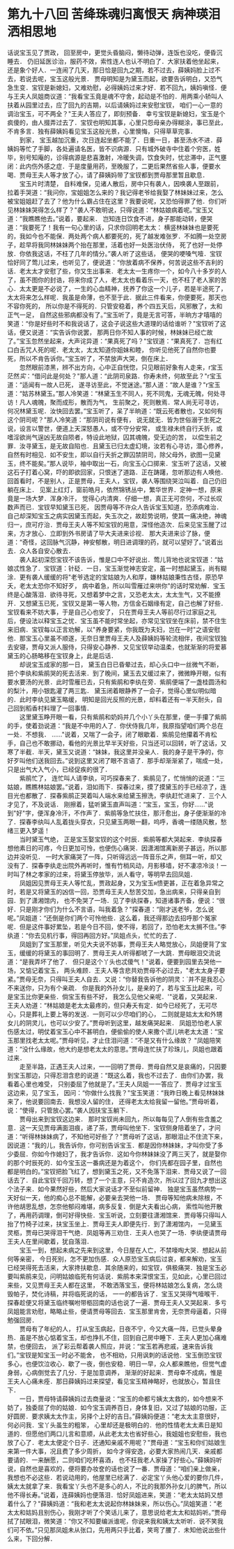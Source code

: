 # 第九十八回  苦绛珠魂归离恨天  病神瑛泪洒相思地


话说宝玉见了贾政，    回至房中，更觉头昏脑闷，懒待动弹，连饭也没吃，便昏沉睡去．    仍旧延医诊治，服药不效，索性连人也认不明白了．大家扶着他坐起来，还是象个好人．一连闹了几天，那日恰是回九之期，若不过去，薛姨妈脸上过不去，若说去呢，宝玉这般光景．    贾母明知是为黛玉而起，欲要告诉明白，又恐气急生变．宝钗是新媳妇，又难劝慰，必得姨妈过来才好．若不回九，姨妈嗔怪．便与王夫人凤姐商议道：“我看宝玉竟是魂不守舍，起动是不怕的．用两乘小轿叫人扶着从园里过去，应了回九的吉期，以后请姨妈过来安慰宝钗，    咱们一心一意的调治宝玉，可不两全？"王夫人答应了，即刻预备．    幸亏宝钗是新媳妇，宝玉是个疯傻的，由人掇弄过去了．宝钗也明知其事，心里只怨母亲办得糊涂，事已至此，不肯多言．独有薛姨妈看见宝玉这般光景，心里懊悔，只得草草完事．    
　　到家，    宝玉越加沉重，次日连起坐都不能了．日重一日，甚至汤水不进．薛姨妈等忙了手脚，各处遍请名医，皆不识病源．只有城外破寺中住着个穷医，姓毕，别号知庵的，诊得病源是悲喜激射，冷暖失调，饮食失时，忧忿滞中，正气壅闭：此内伤外感之症．于是度量用药，至晚服了，二更后果然省些人事，便要水喝．贾母王夫人等才放了心，请了薛姨妈带了宝钗都到贾母那里暂且歇息．    
　　宝玉片时清楚，    自料难保，见诸人散后，房中只有袭人，因唤袭人至跟前，拉着手哭道：“我问你，宝姐姐怎么来的？我记得老爷给我娶了林妹妹过来，怎么被宝姐姐赶了去了？他为什么霸占住在这里？我要说呢，又恐怕得罪了他．你们听见林妹妹哭得怎么样了？"袭人不敢明说，只得说道：“林姑娘病着呢。”宝玉又道：“我瞧瞧他去。”说着，要起来．    岂知连日饮食不进，身子那能动转，便哭道：“我要死了！我有一句心里的话，只求你回明老太太：    横竖林妹妹也是要死的，我如今也不能保．两处两个病人都要死的，死了越发难张罗．不如腾一处空房子，趁早将我同林妹妹两个抬在那里，活着也好一处医治伏侍，    死了也好一处停放．你依我这话，不枉了几年的情分。”袭人听了这些话，    便哭的哽嗓气噎．宝钗恰好同了莺儿过来，也听见了，便说道：“你放着病不保养，何苦说这些不吉利的话．老太太才安慰了些，你又生出事来．老太太一生疼你一个，如今八十多岁的人了，虽不图你的封诰，将来你成了人，老太太也看着乐一天，也不枉了老人家的苦心．太太更是不必说了，一生的心血精神，抚养了你这一个儿子，若是半途死了，太太将来怎么样呢．我虽是命薄，也不至于此．据此三件看来，你便要死，那天也不容你死的，    所以你是不得死的．只管安稳着，养个四五天后，风邪散了，太和正气一足，    自然这些邪病都没有了。”宝玉听了，竟是无言可答，半晌方才嘻嘻的笑道：“你是好些时不和我说话了，这会子说这些大道理的话给谁听？"宝钗听了这话，便又说道：“实告诉你说罢，    那两日你不知人事的时候，林妹妹已经亡故了。”宝玉忽然坐起来，大声诧异道：“果真死了吗？"宝钗道：“果真死了．岂有红口白舌咒人死的呢．老太太，太太知道你姐妹和睦，    你听见他死了自然你也要死，所以不肯告诉你。”宝玉听了，不禁放声大哭，倒在床上．    
　　忽然眼前漆黑，辨不出方向，心中正自恍惚，只见眼前好象有人走来，r宝玉茫然*实*：“借问此是何处？"那人道：“此阴司泉路．你寿未终，何故至此？"r宝玉道：“适闻有一故人已死，    遂寻访至此，不觉迷途。”那人道：“故人是谁？"r宝玉道：“姑苏林黛玉。”那人冷笑道：“林黛玉生不同人，死不同鬼，无魂无魄，何处寻访！凡人魂魄，聚而成形，散而为气，    生前聚之，死则散焉．常人尚无可寻访，何况林黛玉呢．汝快回去罢。”宝玉听了，呆了半晌道：“既云死者散也，又如何有这个阴司呢？"那人冷笑道：“那阴司说有便有，    说无就无．皆为世俗溺于生死之说，设言以警世，便道上天深怒愚人，或不守分安常，    或生禄未终自行夭折，或嗜淫欲尚气逞凶无故自陨者，特设此地狱，囚其魂魄，受无边的苦，    以偿生前之罪．汝寻黛玉，是无故自陷也．且黛玉已归太虚幻境，汝若有心寻访，潜心修养，自然有时相见．如不安生，即以自行夭折之罪囚禁阴司，除父母外，欲图一见黛玉，终不能矣。”那人说毕，袖中取出一石，向宝玉心口掷来．宝玉听了这话，又被这石子打着心窝，吓的即欲回家，只恨迷了道路．正在踌躇，忽听那边有人唤他．回首看时，不是别人，正是贾母，王夫人，宝钗，袭人等围绕哭泣叫着．自己仍旧躺在床上．    见案上红灯，窗前皓月，依然锦锈丛中，繁华世界．定神一想，原来竟是一场大梦．浑身冷汗，    觉得心内清爽．仔细一想，真正无可奈何，不过长叹数声而已．宝钗早知黛玉已死，    因贾母等不许众人告诉宝玉知道，恐添病难治．自己却深知宝玉之病实因黛玉而起，失玉次之，故趁势说明，使其一痛决绝，神魂归一，庶可疗治．贾母王夫人等不知宝钗的用意，深怪他造次．后来见宝玉醒了过来，方才放心．立即到外书房请了毕大夫进来诊视．    那大夫进来诊了脉，便道：“奇怪，这回脉气沉静，神安郁散，明日进调理的药，就可以望好了。”说着出去．众人各自安心散去．    
　　袭人起初深怨宝钗不该告诉，惟是口中不好说出．莺儿背地也说宝钗道：“姑娘忒性急了．宝钗道：针砭．一日，宝玉渐觉神志安定，虽一时想起黛玉，尚有糊涂．更有袭人缓缓的将"老爷选定的宝姑娘为人和厚，嫌林姑娘秉性古怪，原恐早夭，老太太恐你不知好歹，    病中着急，所以叫雪雁过来哄你"的话时常劝解．宝玉终是心酸落泪．欲待寻死，又想着梦中之言，又恐老太太，太太生气，又不能撩开．又想黛玉已死，宝钗又是第一等人物，方信金石姻缘有定，自己也解了好些．宝钗看来不妨大事，于是自己心也安了，    只在贾母王夫人等前尽行过家庭之礼后，便设法以释宝玉之忧．宝玉虽不能时常坐起，亦常见宝钗坐在床前，禁不住生来旧病．宝钗每以正言劝解，以"养身要紧，你我既为夫妇，岂在一时"之语安慰他．那宝玉心里虽不顺遂，无奈日里贾母王夫人及薛姨妈等轮流相伴，夜间宝钗独去安寝，贾母又派人服侍，只得安心静养．又见宝钗举动温柔，也就渐渐的将爱慕黛玉的心肠略移在宝钗身上，此是后话．    
　　却说宝玉成家的那一日，    黛玉白日已昏晕过去，却心头口中一丝微气不断，把个李纨和紫鹃哭的死去活来．到了晚间，黛玉去又缓过来了，微微睁开眼，似有要水要汤的光景．此时雪雁已去，只有紫鹃和李纨在旁．紫鹃便端了一盏桂圆汤和的梨汁，用小银匙灌了两三匙．    黛玉闭着眼静养了一会子，觉得心里似明似暗的．此时李纨见黛玉略缓，    明知是回光反照的光景，却料着还有一半天耐头，自己回到稻香村料理了一回事情．    
　　这里黛玉睁开眼一看，只有紫鹃和奶妈并几个小丫头在那里，便一手攥了紫鹃的手，使着劲说道：“我是不中用的人了．你伏侍我几年，我原指望咱们两个总在一处．不想我．    ……"说着，又喘了一会子，闭了眼歇着．紫鹃见他攥着不肯松手，自己也不敢挪动，看他的光景比早半天好些，只当还可以回转，听了这话，又寒了半截．半天，黛玉又说道：“妹妹，我这里并没亲人．我的身子是干净的，你好歹叫他们送我回去。”说到这里又闭了眼不言语了．那手却渐渐紧了，喘成一处，只是出气大入气小，已经促疾的很了．    
　　紫鹃忙了，    连忙叫人请李纨，可巧探春来了．紫鹃见了，忙悄悄的说道：“三姑娘，瞧瞧林姑娘罢。”说着，泪如雨下．探春过来，摸了摸黛玉的手已经凉了，连目光也都散了．探春紫鹃正哭着叫人端水来给黛玉擦洗，李纨赶忙进来了．三个人才见了，不及说话．    刚擦着，猛听黛玉直声叫道：“宝玉，宝玉，你好……"说到"好"字，便浑身冷汗，不作声了．紫鹃等急忙扶住，那汗愈出，身子便渐渐的冷了．探春李纨叫人乱着拢头穿衣，只见黛玉两眼一翻，呜呼，香魂一缕随风散，愁绪三更入梦遥！    
　　当时黛玉气绝，    正是宝玉娶宝钗的这个时辰．紫鹃等都大哭起来．李纨探春想他素日的可疼，今日更加可怜，也便伤心痛哭．因潇湘馆离新房子甚远，所以那边并没听见．    一时大家痛哭了一阵，只听得远远一阵音乐之声，侧耳一听，却又没有了．探春李纨走出院外再听时，惟有竹梢风动，月影移墙，好不凄凉冷淡！一时叫了林之孝家的过来，将黛玉停放毕，派人看守，等明早去回凤姐．    
　　凤姐因见贾母王夫人等忙乱，贾政起身，又为宝玉я愦更甚，正在着急异常之时，若是又将黛玉的凶信一回，恐贾母王夫人愁苦交加，急出病来，只得亲自到园．到了潇湘馆内，    也不免哭了一场．见了李纨探春，知道诸事齐备，便说：“很好．只是刚才你们为什么不言语，叫我着急？"探春道：“刚才送老爷，怎么说呢。”凤姐道：“还倒是你们两个可怜他些．这么着，我还得那边去招呼那个冤家呢．但是这件事好累坠，若是今日不回，使不得，若回了，恐怕老太太搁不住。”李纨道：“你去见机行事，得回再回方好。”凤姐点头，忙忙的去了．    
　　凤姐到了宝玉那里，听见大夫说不妨事，贾母王夫人略觉放心，凤姐便背了宝玉，缓缓的将黛玉的事回明了．贾母王夫人听得都唬了一大跳．贾母眼泪交流说道：“是我弄坏了他了．    但只是这个丫头也忒傻气！"说着，便要到园里去哭他一场，又惦记着宝玉，    两头难顾．王夫人等含悲共劝贾母不必过去，"老太太身子要紧。”贾母无奈，只得叫王夫人自去．又说：“你替我告诉他的阴灵：`并不是我忍心不来送你，只为有个亲疏．    你是我的外孙女儿，是亲的了，若与宝玉比起来，可是宝玉比你更亲些．倘宝玉有些不好，    我怎么见他父亲呢．'"说着，又哭起来．王夫人劝道：“林姑娘是老太太最疼的，但只寿夭有定．如今已经死了，无可尽心，只是葬礼上要上等的发送．一则可以少尽咱们的心，    二则就是姑太太和外甥女儿的阴灵儿，也可以少安了。”贾母听到这里，越发痛哭起来．    凤姐恐怕老人家伤感太过，明仗着宝玉心中不甚明白，便偷偷的使人来撒个谎儿哄老太太道：“宝玉那里找老太太呢。”贾母听见，才止住泪问道：“不是又有什么缘故？    "凤姐陪笑道：“没什么缘故，他大约是想老太太的意思。”贾母连忙扶了珍珠儿，凤姐也跟着过来．    
　　走至半路，正遇王夫人过来，一一回明了贾母．贾母自然又是哀痛的，只因要到宝玉那边，只得忍泪含悲的说道：“既这么着，我也不过去了．由你们办罢，我看着心里也难受，    只别委屈了他就是了。”王夫人凤姐一一答应了．贾母才过宝玉这边来，见了宝玉，    因问：“你做什么找我？"宝玉笑道：“我昨日晚上看见林妹妹来了，他说要回南去．我想没人留的住，    还得老太太给我留一留他。”贾母听着，说：“使得，只管放心罢。”袭人因扶宝玉躺下．    
　　贾母出来到宝钗这边来．    那时宝钗尚未回九，所以每每见了人倒有些含羞之意．这一天见贾母满面泪痕，递了茶，贾母叫他坐下．宝钗侧身陪着坐了，才问道：“听得林妹妹病了，不知他可好些了？"贾母听了这话，那眼泪止不住流下来，因说道：“我的儿，我告诉你，你可别告诉宝玉．都是因你林妹妹，才叫你受了多少委屈．你如今作媳妇了，我才告诉你．这如今你林妹妹没了两三天了，就是娶你的那个时辰死的．如今宝玉这一番病还是为着这个，    你们先都在园子里，自然也都是明白的。”宝钗把脸飞红了，想到黛玉之死，又不免落下泪来．贾母又说了一回话去了．自此宝钗千回万转，想了一个主意，只不肯造次，所以过了回九才想出这个法子来．如今果然好些，然后大家说话才不至似前留神．    独是宝玉虽然病势一天好似一天，他的痴心总不能解，必要亲去哭他一场．    贾母等知他病未除根，不许他胡思乱想，怎奈他郁闷难堪，病多反复．倒是大夫看出心病，    索性叫他开散了，再用药调理，倒可好得快些．宝玉听说，立刻要往潇湘馆来．贾母等只得叫人抬了竹椅子过来，扶宝玉坐上．贾母王夫人即便先行．到了潇湘馆内，    一见黛玉灵柩，贾母已哭得泪干气绝．凤姐等再三劝住．王夫人也哭了一场．李纨便请贾母王夫人在里间歇着，犹自落泪．    
　　宝玉一到，想起未病之先来到这里，今日屋在人亡，不禁嚎啕大哭．想起从前何等亲密，    今日死别，怎不更加伤感．众人原恐宝玉病后过哀，都来解劝，宝玉已经哭得死去活来，大家搀扶歇息．其余随来的，如宝钗，俱极痛哭．独是宝玉必要叫紫鹃来见，问明姑娘临死有何话说．紫鹃本来深恨宝玉，见如此，心里已回过来些，又见贾母王夫人都在这里，    不敢洒落宝玉，便将林姑娘怎么复病，怎么烧毁帕子，焚化诗稿，并将临死说的话，    一一的都告诉了．宝玉又哭得气噎喉干．探春趁便又将黛玉临终嘱咐带柩回南的话也说了一遍．贾母王夫人又哭起来．多亏凤姐能言劝慰，略略止些，便请贾母等回去．宝玉那里肯舍，无奈贾母逼着，只得勉强回房．    
　　贾母有了年纪的人，    打从宝玉病起，日夜不宁，今又大痛一阵，已觉头晕身热．虽是不放心惦着宝玉，却也挣扎不住，回到自己房中睡下．王夫人更加心痛难禁，也便回去，    派了彩云帮着袭人照应，并说：“宝玉若再悲戚，速来告诉我们。”宝钗是知宝玉一时必不能舍，    也不相劝，只用讽刺的话说他．宝玉倒恐宝钗多心，也便饮泣收心．歇了一夜，倒也安稳．明日一早，众人都来瞧他，但觉气虚身弱，心病倒觉去了几分．于是加意调养，    渐渐的好起来．贾母幸不成病，惟是王夫人心痛未痊．那日薛姨妈过来探望，看见宝玉精神略好，也就放心，暂且住下．    
　　一日，贾母特请薛姨妈过去商量说：“宝玉的命都亏姨太太救的，如今想来不妨了，独委屈了你的姑娘．如今宝玉调养百日，身体复旧，又过了姑娘的功服，正好圆房．要求姨太太作主，另择个上好的吉日。”薛姨妈便道：“老太太主意很好，何必问我．宝丫头虽生的粗笨，    心里却还是极明白的．他的性情老太太素日是知道的．但愿他们两口儿言和意顺，从此老太太也省好些心，我姐姐也安慰些，我也放了心了．老太太便定个日子．还通知亲戚不用呢？"贾母道：“宝玉和你们姑娘生来第一件大事，况且费了多少周折，    如今才得安逸，必要大家热闹几天．亲戚都要请的．一来酬愿，二则咱们吃杯喜酒，    也不枉我老人家操了好些心。”薛姨妈听说，自然也是喜欢的，便将要办妆奁的话也说了一番．贾母道：“咱们亲上做亲，我想也不必这些．若说动用的，他屋里已经满了．必定宝丫头他心爱的要你几件，姨太太就拿了来．我看宝丫头也不是多心的人，不比的我那外孙女儿的脾气，所以他不得长寿。”说着，连薛姨妈也便落泪．恰好凤姐进来，笑道：“老太太姑妈又想着什么了？"薛姨妈道：“我和老太太说起你林妹妹来，所以伤心。”凤姐笑道：“老太太和姑妈且别伤心，我刚才听了个笑话儿来了，意思说给老太太和姑妈听。”贾母拭了拭眼泪，微笑道：“你又不知要编派谁呢，你说来我和姨太太听听．说不笑我们可不依。”只见那凤姐未从张口，先用两只手比着，笑弯了腰了．未知他说出些什么来，下回分解．


